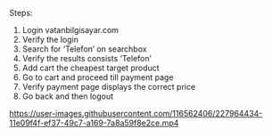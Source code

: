 Steps:
1. Login vatanbilgisayar.com                     
2. Verify the login                     
3. Search for ‘Telefon’ on searchbox                    
4. Verify the results consists ‘Telefon’                     
5. Add cart the cheapest target product                     
6. Go to cart and proceed till payment page                     
7. Verify payment page displays the correct price                     
8. Go back and then logout

https://user-images.githubusercontent.com/116562406/227964434-11e09f4f-ef37-49c7-a169-7a8a59f8e2ce.mp4

